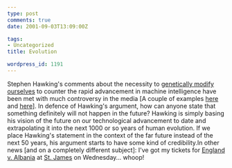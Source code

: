 ```yaml
---
type: post
comments: true
date: 2001-09-03T13:09:00Z

tags:
- Uncategorized
title: Evolution

wordpress_id: 1191
---
```


Stephen Hawking's comments about the necessity to [genetically modify ourselves](http://www.observer.co.uk/uk_news/story/0,6903,545653,00.html) to counter the rapid advancement in machine intelligence have been met with much controversy in the media [A couple of examples [here](http://www.theregister.co.uk/content/6/21414.html) and [here](http://www.plastic.com/article.pl?sid=01/09/02/1248240)]. In defence of Hawking's argument, how can anyone state that something definitely will not happen in the future? Hawking is simply basing his vision of the future on our technological advancement to date and extrapolating it into the next 1000 or so years of human evolution. If we place Hawking's statement in the context of the far future instead of the next 50 years, his argument starts to have some kind of credibility.In other news [and on a completely different subject]: I've got my tickets for [England v. Albania](http://news.bbc.co.uk/sport/hi/english/football/world_cup_2002/newsid_1523000/1523324.stm) at [St. James](http://www.nufc.co.uk/newindex.html) on Wednesday… whoop! 
